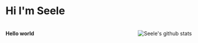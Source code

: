 <h1>Hi I'm Seele</h1>
<br>
<b> Hello world</b>

<img align="right" src="https://github-readme-stats.vercel.app/api?username=Seele0oO&show_icons=true&icon_color=0366d6&bg_color=ffffff&hide_title=true&hide=contribs&include_all_commits=true" alt="Seele's github stats"/>
<br>
<br>
<br>
<br>
<!--START_SECTION:waka-->
<!--END_SECTION:waka-->
<br>